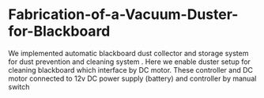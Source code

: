 # Fabrication-of-a-Vacuum-Duster-for-Blackboard
We implemented automatic blackboard dust collector and storage system for dust prevention and cleaning system . Here we enable duster setup for cleaning blackboard which interface by DC motor. These controller and DC motor connected to 12v DC power supply (battery) and controller by manual switch
